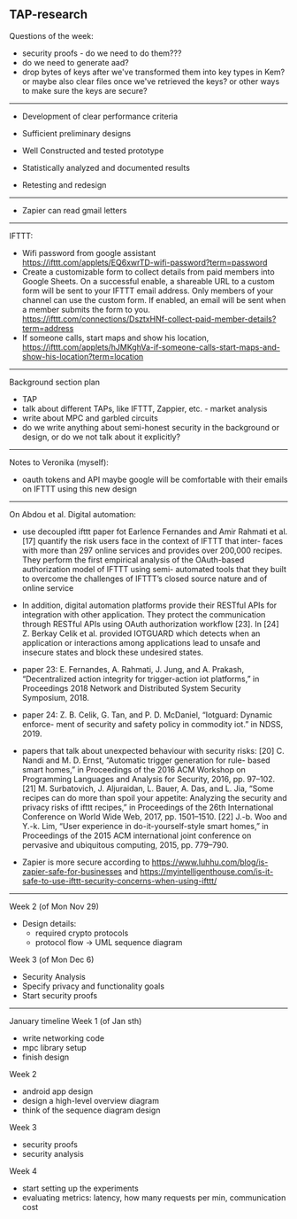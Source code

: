 TAP-research
------------

Questions of the week:
- security proofs - do we need to do them??? 
- do we need to generate aad? 
- drop bytes of keys after we've transformed them into key types in Kem? or maybe also clear files once we've retrieved the keys? or other ways to make sure the keys are secure?

-------
- Development of clear performance criteria

- Sufficient preliminary designs

- Well Constructed and tested prototype

- Statistically analyzed and documented results

- Retesting and redesign
---------
- Zapier can read gmail letters

------

IFTTT:
- Wifi password from google assistant https://ifttt.com/applets/EQ6xwrTD-wifi-password?term=password
- Create a customizable form to collect details from paid members into Google Sheets. On a successful enable, a shareable URL to a custom form will be sent to your IFTTT email address. Only members of your channel can use the custom form. If enabled, an email will be sent when a member submits the form to you. https://ifttt.com/connections/DsztxHNf-collect-paid-member-details?term=address
- If someone calls, start maps and show his location, https://ifttt.com/applets/hJMKghVa-if-someone-calls-start-maps-and-show-his-location?term=location
---------

Background section plan
- TAP
- talk about different TAPs, like IFTTT, Zappier, etc. - market analysis
- write about MPC and garbled circuits
- do we write anything about semi-honest security in the background or design, or do we not talk about it explicitly?
----------

Notes to Veronika (myself):
- oauth tokens and API
maybe google will be comfortable with their emails on IFTTT using this new design
-------
On Abdou et al. Digital automation:
- use decoupled ifttt paper fot 
Earlence Fernandes and Amir Rahmati et al. [17] quantify the risk users face in the context of IFTTT that inter- faces with more than 297 online services and provides over 200,000 recipes. They perform the first empirical analysis of the OAuth-based authorization model of IFTTT using semi- automated tools that they built to overcome the challenges of IFTTT’s closed source nature and of online service 

- In addition, digital automation platforms provide their RESTful APIs for integration with other application. They protect the communication through RESTful APIs using OAuth authorization workflow [23]. In [24] Z. Berkay Celik et al. provided IOTGUARD which detects when an application or interactions among applications lead to unsafe and insecure states and block these undesired states.
- paper 23: E. Fernandes, A. Rahmati, J. Jung, and A. Prakash, “Decentralized action integrity for trigger-action iot platforms,” in Proceedings 2018 Network and Distributed System Security Symposium, 2018.
- paper 24: Z. B. Celik, G. Tan, and P. D. McDaniel, “Iotguard: Dynamic enforce- ment of security and safety policy in commodity iot.” in NDSS, 2019.

- papers that talk about unexpected behaviour with security risks:
 [20] C. Nandi and M. D. Ernst, “Automatic trigger generation for rule- based smart homes,” in Proceedings of the 2016 ACM Workshop on Programming Languages and Analysis for Security, 2016, pp. 97–102.
[21] M. Surbatovich, J. Aljuraidan, L. Bauer, A. Das, and L. Jia, “Some recipes can do more than spoil your appetite: Analyzing the security and privacy risks of ifttt recipes,” in Proceedings of the 26th International Conference on World Wide Web, 2017, pp. 1501–1510.
[22] J.-b. Woo and Y.-k. Lim, “User experience in do-it-yourself-style smart homes,” in Proceedings of the 2015 ACM international joint conference on pervasive and ubiquitous computing, 2015, pp. 779–790.

- Zapier is more secure according to https://www.luhhu.com/blog/is-zapier-safe-for-businesses and https://myintelligenthouse.com/is-it-safe-to-use-ifttt-security-concerns-when-using-ifttt/
----------
  Week 2 (of Mon Nov 29)
  - Design details:
    * required crypto protocols
    * protocol flow -> UML sequence diagram

  Week 3 (of Mon Dec 6)
  - Security Analysis
  - Specify privacy and functionality goals
  - Start security proofs

------
January timeline
Week 1 (of Jan sth)
- write networking code
- mpc library setup
- finish design

Week 2 
- android app design
- design a high-level overview diagram
- think of the sequence diagram design

Week 3
- security proofs
- security analysis

Week 4
- start setting up the experiments
- evaluating metrics: latency, how many requests per min, communication cost
